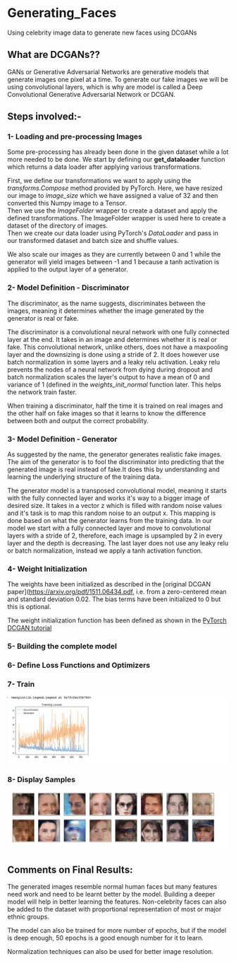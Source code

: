 # Generating_Faces
Using celebrity image data to generate new faces using DCGANs

## What are DCGANs?? <br>
GANs or Generative Adversarial Networks are generative models that generate images one pixel at a time. To generate our fake images we will be using convolutional layers, which is why are model is called a Deep Convolutional Generative Adversarial Network or DCGAN. <br>

## Steps involved:- <br>
### 1- Loading and pre-processing Images <br>
Some pre-processing has already been done in the given dataset while a lot more needed to be done. We start by defining our **get_dataloader** function which returns a data loader after applying various transformations. <br>

First, we define our transformations we want to apply using the *transforms.Compose* method provided by PyTorch. Here, we have resized our image to *image_size* which we have assigned a value of 32 and then converted this Numpy image to a Tensor. <br>
Then we use the *ImageFolder* wrapper to create a dataset and apply the defined transformations. The ImageFolder wrapper is used here to create a dataset of the directory of images. <br> 
Then we create our data loader using PyTorch's *DataLoader* and pass in our transformed dataset and batch size and shuffle values. <br> 

We also scale our images as they are currently between 0 and 1 while the generator will yield images between -1 and 1 because a tanh activation is applied to the output layer of a generator. <br>

### 2- Model Definition - Discriminator <br>
The discriminator, as the name suggests, discriminates between the images, meaning it determines whether the image generated by the generator is real or fake. <br>

The discriminator is a convolutional neural network with one fully connected layer at the end. It takes in an image and determines whether it is real or fake. This convolutional network, unlike others, does not have a maxpooling layer and the downsizing is done using a stride of 2. It does however use batch normalization in some layers and a leaky relu activation. Leaky relu prevents the nodes of a neural network from dying during dropout and batch normalization scales the layer's output to have a mean of 0 and variance of 1 (defined in the *weights_init_normal* function later. This helps the network train faster. <br> 

When training a discriminator, half the time it is trained on real images and the other half on fake images so that it learns to know the difference between both and output the correct probability. <br>

### 3- Model Definition - Generator <br> 
As suggested by the name, the generator generates realistic fake images. The aim of the generator is to fool the discriminator into predicting that the generated image is real instead of fake.It does this by understanding and learning the underlying structure of the training data. <br>

The generator model is a transposed convolutional model, meaning it starts with the fully connected layer and works it's way to a bigger image of desired size. It takes in a vector z which is filled with random noise values and it's task is to map this random noise to an output x. This mapping is done based on what the generator learns from the training data. In our model we start with a fully connected layer and move to convolutional layers with a stride of 2, therefore, each image is upsampled by 2 in every layer and the depth is decreasing. The last layer does not use any leaky relu or batch normalization, instead we apply a tanh activation function. <br>

### 4- Weight Initialization <br>
The weights have been initialized as described in the [original DCGAN paper](https://arxiv.org/pdf/1511.06434.pdf, i.e. from a zero-centered mean and standard deviation 0.02. The bias terms have been initialized to 0 but this is optional. <br>

The weight initialization function has been defined as shown in the [PyTorch DCGAN tutorial](https://pytorch.org/tutorials/beginner/dcgan_faces_tutorial.html#weight-initialization) <br>

### 5- Building the complete model <br> 

### 6- Define Loss Functions and Optimizers <br> 

### 7- Train <br> 
![training loss](https://github.com/shahzina/Generating_Faces/blob/master/img_dcgan/training%20loss.png)

### 8- Display Samples <br>
![generated images](https://github.com/shahzina/Generating_Faces/blob/master/img_dcgan/generated%20images.png)


## Comments on Final Results: <br> 
The generated images resemble normal human faces but many features need work and need to be learnt better by the model. Building a deeper model will help in better learning the features. Non-celebrity faces can also be added to the dataset with proportional representation of most or major ethnic groups. <br>

The model can also be trained for more number of epochs, but if the model is deep enough, 50 epochs is a good enough number for it to learn. <br> 

Normalization techniques can also be used for better image resolution. <br>
